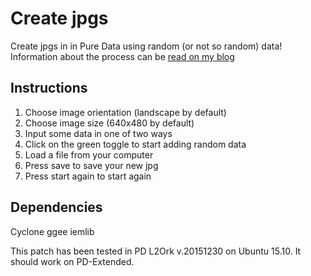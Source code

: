 Create jpgs
===========

Create jpgs in in Pure Data using random (or not so random) data! Information about the process can be [read on my blog](http://www.hellocatfood.com/create-jpgs-in-pure-data/)

Instructions
------------

1. Choose image orientation (landscape by default)
2. Choose image size (640x480 by default)
3. Input some data in one of two ways
  1. Click on the green toggle to start adding random data
  2. Load a file from your computer
4. Press save to save your new jpg
5. Press start again to start again

Dependencies
------------
Cyclone
ggee
iemlib

This patch has been tested in PD L2Ork v.20151230 on Ubuntu 15.10. It should work on PD-Extended.
